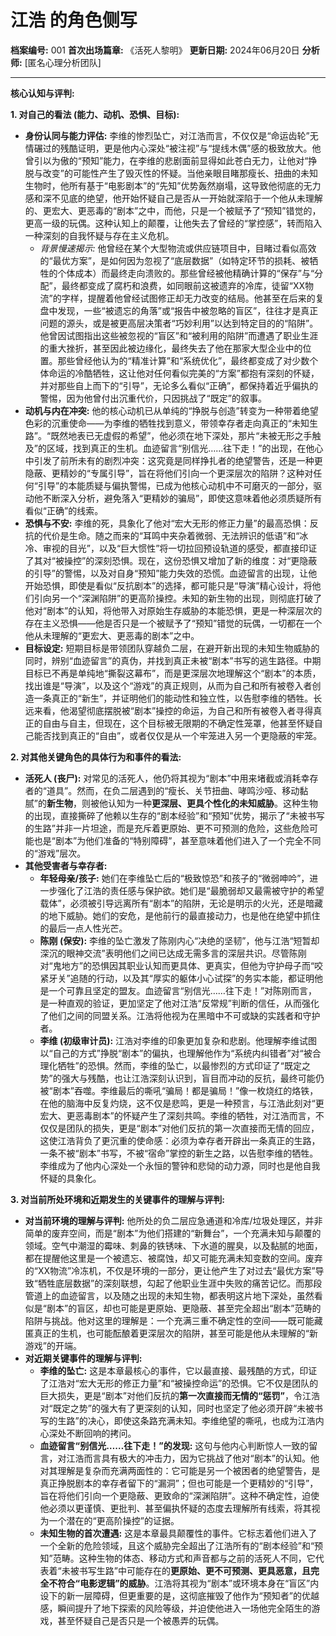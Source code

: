 # 江浩 的角色侧写

**档案编号:** 001
**首次出场篇章:** 《活死人黎明》
**更新日期:** 2024年06月20日
**分析师:** [匿名心理分析团队]

---

**核心认知与评判:**

**1. 对自己的看法 (能力、动机、恐惧、目标):**

*   **身份认同与能力评估:** 李维的惨烈坠亡，对江浩而言，不仅仅是“命运齿轮”无情碾过的残酷证明，更是他内心深处“被注视”与“提线木偶”感的极致放大。他曾引以为傲的“预知”能力，在李维的悲剧面前显得如此苍白无力，让他对“挣脱与改变”的可能性产生了毁灭性的怀疑。当他亲眼目睹那瘦长、扭曲的未知生物时，他所有基于“电影剧本”的“先知”优势轰然崩塌，这导致他彻底的无力感和深不见底的绝望，他开始怀疑自己是否从一开始就深陷于一个他从未理解的、更宏大、更恶毒的“剧本”之中，而他，只是一个被赋予了“预知”错觉的，更高一级的玩偶。这种认知上的颠覆，让他失去了曾经的“掌控感”，转而陷入一种深刻的自我怀疑与存在主义危机。
    *   *背景慢速揭示:* 他曾经在某个大型物流或供应链项目中，目睹过看似高效的“最优方案”，是如何因为忽视了“底层数据”（如特定环节的损耗、被牺牲的个体成本）而最终走向溃败的。那些曾经被他精确计算的“保存”与“分配”，最终都变成了腐朽和浪费，如同眼前这被遗弃的冷库，徒留“XX物流”的字样，提醒着他曾经试图修正却无力改变的结局。他甚至在后来的复盘中发现，一些“被遗忘的角落”或“报告中被忽略的盲区”，往往才是真正问题的源头，或是被更高层决策者“巧妙利用”以达到特定目的的“陷阱”。他曾因试图指出这些被忽视的“盲区”和“被利用的陷阱”而遭遇了职业生涯的重大挫折，甚至因此被边缘化，最终失去了他在那家大型企业中的位置。那些曾经他认为的“精准计算”和“系统优化”，最终都变成了对少数个体命运的冷酷牺牲，这让他对任何看似完美的“方案”都抱有深刻的怀疑，并对那些自上而下的“引导”，无论多么看似“正确”，都保持着近乎偏执的警惕，因为他曾付出沉重代价，只因挑战了“既定”的叙事。
*   **动机与内在冲突:** 他的核心动机已从单纯的“挣脱与创造”转变为一种带着绝望色彩的沉重使命——为李维的牺牲找到意义，带领幸存者走向真正的“未知生路”。“既然地表已无虚假的希望”，他必须在地下深处，那片“未被无形之手触及”的区域，找到真正的生机。血迹留言“别信光……往下走！”的出现，在他心中引发了前所未有的剧烈冲突：这究竟是同样挣扎者的绝望警告，还是一种更隐蔽、更精妙的“专属引导”，旨在将他们引向一个更深层次的陷阱？这种对任何“引导”的本能质疑与偏执警惕，已成为他核心动机中不可磨灭的一部分，驱动他不断深入分析，避免落入“更精妙的骗局”，即使这意味着他必须质疑所有看似“正确”的线索。
*   **恐惧与不安:** 李维的死，具象化了他对“宏大无形的修正力量”的最高恐惧：反抗的代价是生命。随之而来的“耳鸣中夹杂着微弱、无法辨识的低语”和“冰冷、审视的目光”，以及“巨大惯性”将一切拉回预设轨道的感受，都直接印证了其对“被操控”的深刻恐惧。现在，这份恐惧又增加了新的维度：对“更隐蔽的引导”的警惕，以及对自身“预知”能力失效的恐慌。血迹留言的出现，让他开始恐惧，即使是看似“反抗剧本”的选择，都可能只是“导演”精心设计，将他们引向另一个“深渊陷阱”的更高阶操控。未知的新生物的出现，则彻底打破了他对“剧本”的认知，将他带入对原始生存威胁的本能恐惧，更是一种深层次的存在主义恐惧——他是否只是一个被赋予了“预知”错觉的玩偶，一切都在一个他从未理解的“更宏大、更恶毒的剧本”之中。
*   **目标设定:** 短期目标是带领团队穿越负二层，在避开新出现的未知生物威胁的同时，辨别“血迹留言”的真伪，并找到真正未被“剧本”书写的逃生路径。中期目标已不再是单纯地“撕裂这幕布”，而是更深层次地理解这个“剧本”的本质，找出谁是“导演”，以及这个“游戏”的真正规则，从而为自己和所有被卷入者创造一条真正的“新生”，并证明他们的能动性和独立性，以告慰李维的牺牲。长远来看，他渴望彻底摆脱被“剧本”操控的命运，为自己和所有被卷入者寻得真正的自由与自主，但现在，这个目标被无限期的不确定性笼罩，他甚至怀疑自己能否找到真正的“自由”，或者仅仅是从一个牢笼进入另一个更隐蔽的牢笼。

**2. 对其他关键角色的具体行为和事件的看法:**

*   **活死人 (丧尸):** 对常见的活死人，他仍将其视为“剧本”中用来堵截或消耗幸存者的“道具”。然而，在负二层遇到的“瘦长、关节扭曲、哮鸣沙哑、移动黏腻”的**新生物**，则被他认知为一种**更深层、更具个性化的未知威胁**。这种生物的出现，直接撕碎了他赖以生存的“剧本经验”和“预知”优势，揭示了“未被书写的生路”并非一片坦途，而是充斥着更原始、更不可预测的危险，这些危险可能也是“剧本”为他们准备的“特别障碍”，甚至意味着他们进入了一个完全不同的“游戏”层次。
*   **其他受害者与幸存者:**
    *   **年轻母亲/孩子:** 她们在李维坠亡后的“极致惊恐”和孩子的“微弱呻吟”，进一步强化了江浩的责任感与保护欲。她们是“最脆弱却又最需被守护的希望载体”，必须被引导远离所有“剧本”的陷阱，无论是明示的火光，还是暗藏的地下威胁。她们的安危，是他前行的最直接动力，也是他在绝望中抓住的最后一点人性光芒。
    *   **陈刚 (保安):** 李维的坠亡激发了陈刚内心“决绝的坚韧”，他与江浩“短暂却深沉的眼神交流”表明他们之间已达成无需多言的深层共识。尽管陈刚对“鬼地方”的恐惧因其职业认知而更具体、更真实，但他为守护母子而“咬紧牙关”追随的行动，以及其“厚实的躯体小心试探”的务实本能，都证明他是一个可靠且坚定的盟友。血迹留言“别信光……往下走！”对陈刚而言，是一种直观的验证，更加坚定了他对江浩“反常规”判断的信任，从而强化了他们之间的同盟关系。江浩将他视为在黑暗中不可或缺的实践者和守护者。
    *   **李维 (初级审计员):** 江浩对李维的印象更加复杂和悲剧。他理解李维试图以“自己的方式”挣脱“剧本”的偏执，也理解他作为“系统内纠错者”对“被合理化牺牲”的恐惧。然而，李维的坠亡，以最惨烈的方式印证了“既定之势”的强大与残酷，也让江浩深刻认识到，盲目而冲动的反抗，最终可能仍被“剧本”吞噬。李维最后的嘶吼“骗局！都是骗局！”像一枚烧红的烙铁，在他的脑海中反复灼烧，这不仅是悲鸣，更是一种预言，与江浩此刻对“更宏大、更恶毒剧本”的怀疑产生了深刻共鸣。李维的牺牲，对江浩而言，不仅仅是团队的损失，更是“剧本”对他们反抗的第一次直接而无情的回应，这使江浩背负了更沉重的使命感：必须为幸存者开辟出一条真正的生路，一条不被“剧本”书写，不被“宿命”掌控的新生之路，以告慰李维的牺牲。李维成为了他内心深处一个永恒的警钟和悲恸的动力源，同时也是他自我怀疑的具象化。

**3. 对当前所处环境和近期发生的关键事件的理解与评判:**

*   **对当前环境的理解与评判:** 他所处的负二层应急通道和冷库/垃圾处理区，并非简单的废弃空间，而是“剧本”为他们搭建的“新舞台”，一个充满未知与颠覆的领域。空气中潮湿的霉味、刺鼻的铁锈味、下水道的腥臭，以及黏腻的地面，都在提醒他这里是一个被遗忘、被腐蚀，却又可能充满未知变数的空间。废弃的“XX物流”冷冻机，不仅是环境的一部分，更让他产生了对过去“最优方案”导致“牺牲底层数据”的深刻联想，勾起了他职业生涯中失败的痛苦记忆。而那段管道上的血迹留言，以及随之出现的未知生物，都表明这片地下深处，虽然看似是“剧本”的盲区，却也可能是更原始、更隐蔽、甚至完全超出“剧本”范畴的陷阱与挑战。他对这里的理解是：一个充满三重不确定性的空间——既可能藏匿真正的生机，也可能酝酿着更深层次的陷阱，甚至可能是他从未理解的“新游戏”的开端。
*   **对近期关键事件的理解与评判:**
    *   **李维的坠亡:** 这是本章最核心的事件，它以最直接、最残酷的方式，印证了江浩对“宏大无形的修正力量”和“被操控命运”的恐惧。它不仅是团队的巨大损失，更是“剧本”对他们反抗的**第一次直接而无情的“惩罚”**，令江浩对“既定之势”的强大有了更深刻的认知，同时也坚定了他必须开辟“未被书写的生路”的决心，即使这条路充满未知。李维绝望的嘶吼，也成为江浩内心深处不断回响的拷问。
    *   **血迹留言“别信光……往下走！”的发现:** 这句与他内心判断惊人一致的留言，对江浩而言具有极大的冲击力，因为它挑战了他对“剧本”的认知。他对其理解是复杂而充满两面性的：它可能是另一个被困者的绝望警告，是真正挣脱剧本的幸存者留下的“漏洞”；但也可能是一个更精妙的“引导”，旨在将他们引向一个更隐蔽、更致命的“深渊陷阱”。这种不确定性，迫使他必须以更谨慎、更批判、甚至偏执怀疑的态度去理解所有线索，将其视为一个潜在的“更高阶操控”的证据。
    *   **未知生物的首次遭遇:** 这是本章最具颠覆性的事件。它标志着他们进入了一个全新的危险领域，且这个威胁完全超出了江浩所有的“剧本经验”和“预知”范畴。这种生物的体态、移动方式和声音都与之前的活死人不同，它代表着“未被书写生路”中可能存在的**更原始、更不可预测、更具恶意，且完全不符合“电影逻辑”的威胁**。江浩将其视为“剧本”或环境本身在“盲区”内设下的新一层障碍，但更重要的是，这彻底摧毁了他作为“预知者”的优越感，瞬间提升了地下探索的风险等级，并迫使他进入一场他完全陌生的游戏，甚至怀疑自己是否只是一个被愚弄的玩偶。